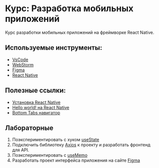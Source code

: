 # Курс: Разработка мобильных приложений

Курс разработки мобильных приложений на фреймворке React Native.

## Используемые инструменты:
* [VsCode](https://code.visualstudio.com/Download)
* [WebStorm](https://www.jetbrains.com/ru-ru/webstorm)
* [Figma](https://www.figma.com/)
* [React Native](https://reactnative.dev/)

## Полезные ссылки:
* [Установка React Native](https://reactnative.dev/docs/environment-setup)
* [Hello world! на React Native](https://reactnative.dev/docs/tutorial)
* [Bottom Tabs навигатор](https://reactnavigation.org/docs/bottom-tab-navigator/)

## Лабораторные
1. Поэкспериментировать с хуком [useState](https://reactjs.org/docs/hooks-reference.html#usestate)
2. Подключить библиотеку [Axios](https://aboutreact.com/react-native-axios/) к проекту и разработать фронтенд для API.
3. Поэкспериментировать с [useMemo](https://reactjs.org/docs/hooks-reference.html#usememo)
4. Разработать проект интерфейса приложения на сайте [Figma](https://www.figma.com/)